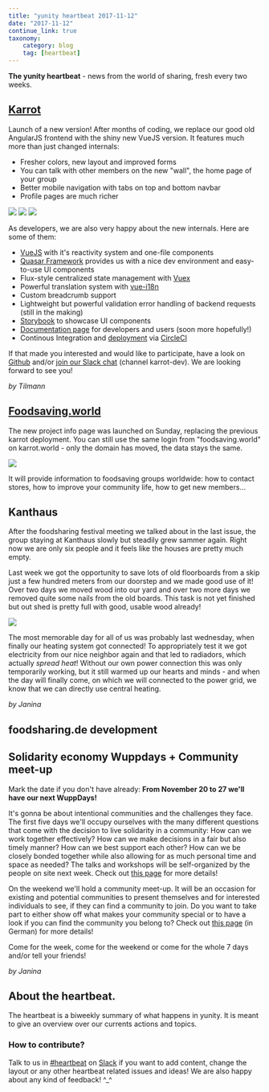 ```yaml
---
title: "yunity heartbeat 2017-11-12"
date: "2017-11-12"
continue_link: true
taxonomy:
    category: blog
    tag: [heartbeat]
---
```


**The yunity heartbeat** - news from the world of sharing, fresh every two weeks.

## [Karrot](https://karrot.world)

Launch of a new version! After months of coding, we replace our good old AngularJS frontend with the shiny new VueJS version. It features much more than just changed internals:

- Fresher colors, new layout and improved forms
- You can talk with other members on the new "wall", the home page of your group
- Better mobile navigation with tabs on top and bottom navbar
- Profile pages are much richer

![](karrot-wall.png)
![](karrot-mobile.png)
![](karrot-profile.png)

As developers, we are also very happy about the new internals. Here are some of them:

- [VueJS](http://vuejs.org/) with it's reactivity system and one-file components
- [Quasar Framework](http://quasar-framework.org/) provides us with a nice dev environment and easy-to-use UI components
- Flux-style centralized state management with [Vuex](https://vuex.vuejs.org/en/intro.html)
- Powerful translation system with [vue-i18n](https://github.com/kazupon/vue-i18n)
- Custom breadcrumb support
- Lightweight but powerful validation error handling of backend requests (still in the making)
- [Storybook](http://storybook.karrot.world/) to showcase UI components
- [Documentation page](http://docs.karrot.world/) for developers and users (soon more hopefully!)
- Continous Integration and [deployment](http://dev.karrot.world/) via [CircleCI](https://circleci.com/gh/yunity/karrot-frontend)

If that made you interested and would like to participate, have a look on [Github](https://github.com/yunity/karrot-frontend) and/or [join our Slack chat](https://slackin.yunity.org) (channel karrot-dev). We are looking forward to see you!

_by Tilmann_

## [Foodsaving.world](https://foodsaving.world)

The new project info page was launched on Sunday, replacing the previous karrot deployment.
You can still use the same login from "foodsaving.world" on karrot.world - only the domain has moved, the data stays the same.

![](fsww.png)

It will provide information to foodsaving groups worldwide: how to contact stores, how to improve your community life, how to get new members...

## Kanthaus

After the foodsharing festival meeting we talked about in the last issue, the group staying at Kanthaus slowly but steadily grew sammer again. Right now we are only six people and it feels like the houses are pretty much empty.

Last week we got the opportunity to save lots of old floorboards from a skip just a few hundred meters from our doorstep and we made good use of it! Over two days we moved wood into our yard and over two more days we removed quite some nails from the old boards. This task is not yet finished but out shed is pretty full with good, usable wood already!

![](woodworks.jpg)

The most memorable day for all of us was probably last wednesday, when finally our heating system got connected! To appropriately test it we got electricity from our nice neighbor again and that led to radiadors, which actually _spread heat_! Without our own power connection this was only temporarily working, but it still warmed up our hearts and minds - and when the day will finally come, on which we will connected to the power grid, we know that we can directly use central heating.

_by Janina_

## foodsharing.de development

## Solidarity economy Wuppdays + Community meet-up

Mark the date if you don't have already: **From November 20 to 27 we'll have our next WuppDays!**

It's gonna be about intentional communities and the challenges they face. The first five days we'll occupy ourselves with the many different questions that come with the decision to live solidarity in a community: How can we work together effectively? How can we make decisions in a fair but also timely manner? How can we best support each other? How can we be closely bonded together while also allowing for as much personal time and space as needed? The talks and workshops will be self-organized by the people on site next week. Check out [this page](http://dargeluetz.weebly.com/solidarity-economy-wuppdays.html) for more details!

On the weekend we'll hold a community meet-up. It will be an occasion for existing and potential communities to present themselves and for interested individuals to see, if they can find a community to join. Do you want to take part to either show off what makes your community special or to have a look if you can find the community you belong to? Check out [this page](http://dargeluetz.weebly.com/gemeinschafts--vernetzungstreffen.html) (in German) for more details!

Come for the week, come for the weekend or come for the whole 7 days and/or tell your friends!

_by Janina_

## About the heartbeat.
The heartbeat is a biweekly summary of what happens in yunity. It is meant to give an overview over our currents actions and topics.

### How to contribute?
Talk to us in [#heartbeat](https://yunity.slack.com/messages/heartbeat/) on [Slack](https://slackin.yunity.org) if you want to add content, change the layout or any other heartbeat related issues and ideas! We are also happy about any kind of feedback! ^_^
